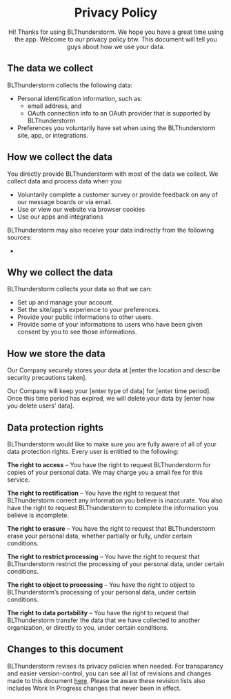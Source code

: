 <div>
  <h1 align=center>Privacy Policy</h1>
  <p align=center>Hi! Thanks for using BLThunderstorm. We hope you have a great time using the app. Welcome to our privacy policy btw. This document will tell you guys about how we use your data.
  </p>
  
  <p align->
</div>

## The data we collect
BLThunderstorm collects the following data:
- Personal identification information, such as:
  -  email address, and 
  -  OAuth connection info to an OAuth provider that is supported by BLThunderstorm
- Preferences you voluntarily have set when using the BLThunderstorm site, app, or integrations.

## How we collect the data
You directly provide BLThunderstorm with most of the data we collect. We collect data and process data when you:

- Voluntarily complete a customer survey or provide feedback on any of our message boards or via email.
- Use or view our website via browser cookies
- Use our apps and integrations

BLThunderstorm may also receive your data indirectly from the following sources:

-

## Why we collect the data
BLThunderstorm collects your data so that we can:

- Set up and manage your account.
- Set the site/app's experience to your preferences.
- Provide your public informations to other users.
- Provide some of your informations to users who have been given consent by you to see those informations.

## How we store the data
Our Company securely stores your data at [enter the location and describe security precautions taken].

Our Company will keep your [enter type of data] for [enter time period]. Once this time period has expired, we will delete your data by [enter how you delete users’ data].

## Data protection rights
BLThunderstorm would like to make sure you are fully aware of all of your data protection rights. Every user is entitled to the following:

**The right to access** – You have the right to request BLThunderstorm for copies of your personal data. We may charge you a small fee for this service.

**The right to rectification** – You have the right to request that BLThunderstorm correct any information you believe is inaccurate. You also have the right to request BLThunderstorm to complete the information you believe is incomplete.

**The right to erasure** – You have the right to request that BLThunderstorm erase your personal data, whether partially or fully, under certain conditions.

**The right to restrict processing** – You have the right to request that BLThunderstorm restrict the processing of your personal data, under certain conditions.

**The right to object to processing** – You have the right to object to BLThunderstorm’s processing of your personal data, under certain conditions.

**The right to data portability** – You have the right to request that BLThunderstorm transfer the data that we have collected to another organization, or directly to you, under certain conditions.

## Changes to this document
BLThunderstorm revises its privacy policies when needed. For transparancy and easier version-control, you can see all list of revisions and changes made to this document [here](https://github.com/BLThunderstorm/BLThunderstorm/commits/terms/docs/privacy.md). Please be aware these revision lists also includes Work In Progress changes that never been in effect.
